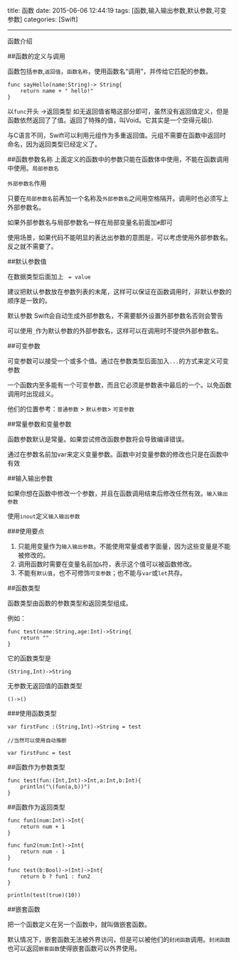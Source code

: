 title: 函数
date: 2015-06-06 12:44:19
tags: [函数,输入输出参数,默认参数,可变参数]
categories: [Swift]

---

函数介绍

##函数的定义与调用

函数包括`参数`,`返回值`，`函数名称`，使用函数名“调用”，并传给它匹配的参数。

```
func sayHello(name:String)-> String{
	return name + " hello!"
}
```

以`func`开头 ->返回类型 如无返回值省略这部分即可，虽然没有返回值定义，但是函数依然返回了了值。返回了特殊的值，叫Void。它其实是一个空得元祖().

与C语言不同，Swift可以利用元组作为多重返回值。元组不需要在函数中返回时命名，因为返回类型已经定义了。

##函数参数名称
上面定义的函数中的参数只能在函数体中使用，不能在函数调用中使用。`局部参数名`

`外部参数名`作用

只要在`局部参数名`前再加一个名称及`外部参数名`之间用空格隔开。调用时也必须写上外部参数名。

如果外部参数名与局部参数名一样在局部变量名前面加`#`即可

使用场景，如果代码不能明显的表达出参数的意图是，可以考虑使用外部参数名。反之就不需要了。

##默认参数值

在数据类型后面加上 ` = value`

建议把默认参数放在参数列表的末尾，这样可以保证在函数调用时，非默认参数的顺序是一致的。

默认参数 Swift会自动生成外部参数名，不需要额外设置外部参数名否则会警告

可以使用`_`作为默认参数的外部参数名，这样可以在调用时不提供外部参数名。

##可变参数

可变参数可以接受一个或多个值。通过在参数类型后面加入`...`的方式来定义可变参数

一个函数内至多能有一个可变参数，而且它必须是参数表中最后的一个。以免函数调用时出现歧义。

他们的位置参考：`普通参数` > `默认参数`> `可变参数`


##常量参数和变量参数

函数参数默认是常量。如果尝试修改函数参数将会导致编译错误。

通过在参数名前加var来定义变量参数。函数中对变量参数的修改也只是在函数中有效

##输入输出参数

如果你想在函数中修改一个参数，并且在函数调用结束后修改任然有效。`输入输出参数`

使用`inout`定义`输入输出参数`

###使用要点

1. 只能用变量作为`输入输出参数`。不能使用常量或者字面量，因为这些变量是不能被修改的。
2. 调用函数时需要在变量名前加`&`符，表示这个值可以被函数修改。
3. 不能有`默认值`，也不可修饰`可变参数`；也不能与`var`或`let`共存。

##函数类型

函数类型由函数的参数类型和返回类型组成。

例如：

```
func test(name:String,age:Int)->String{
	return ""
}
```
它的函数类型是

```
(String,Int)->String
```

无参数无返回值的函数类型

```
()->()
```

###使用函数类型

```
var firstFunc :(String,Int)->String = test

//当然可以使用自动推断

var firstFunc = test
```

##函数作为参数类型

```
func test(fun:(Int,Int)->Int,a:Int,b:Int){
    println("\(fun(a,b))")
}
```

##函数作为返回类型

```
func fun1(num:Int)->Int{
    return num + 1
}

func fun2(num:Int)->Int{
    return num - 1
}

func test(b:Bool)->(Int)->Int{
    return b ? fun1 : fun2
}

println(test(true)(10))
```

##嵌套函数

把一个函数定义在另一个函数中，就叫做嵌套函数。

默认情况下，嵌套函数无法被外界访问，但是可以被他们的`封闭函数`调用。`封闭函数`也可以返回`嵌套函数`使得嵌套函数可以外界使用。





